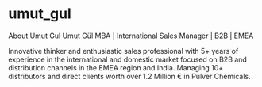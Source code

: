 # umut_gul
About Umut Gul
Umut Gül
MBA | International Sales Manager | B2B | EMEA

Innovative thinker and enthusiastic sales professional with 5+ years of experience in the international and domestic market focused on B2B and distribution channels in the EMEA region and India. Managing 10+ distributors and direct clients worth over 1.2 Million € in Pulver Chemicals.
